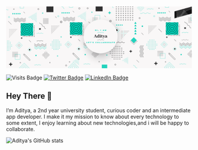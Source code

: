 ![Aditya's GitHub Banner](./assets/collaborate.png)

![Visits Badge](https://badges.pufler.dev/visits/xcyberpunkx0/xcyberpunkx0)
[![Twitter Badge](https://img.shields.io/badge/Twitter-Profile-informational?style=flat&logo=twitter&logoColor=white&color=1CA2F1)](https://twitter.com/xcyberpunkx0)
[![LinkedIn Badge](https://img.shields.io/badge/LinkedIn-Profile-informational?style=flat&logo=linkedin&logoColor=white&color=0D76A8)](https://www.linkedin.com/in/aditya-gupta-7a3549190/)
## Hey There 👋

I’m Aditya, a 2nd year university student, curious coder and an intermediate app developer. I make it my mission to know about every technology to some extent, I enjoy learning about new technologies,and i will be happy to collaborate.


![Aditya's GitHub stats](https://github-readme-stats.vercel.app/api?username=xcyberpunkx0&show_icons=true&theme=dark)

<!-- Pinned Repositories -- >
## 📌 Pinned Repositories

<code><a href="https://github.com/xcyberpunkx0/SkiWeather">
  <img align="center" style="margin:1rem 0.5rem" src="https://github-readme-stats.vercel.app/api/pin/?username=xcyberpunkx0&repo=radical" />
</a></code>

<br>

<!-- GitHub Stats -- >


<!--
**xcyberpunkx0/xcyberpunkx0** is a ✨ _special_ ✨ repository because its `README.md` (this file) appears on your GitHub profile.

Here are some ideas to get you started:

- 🔭 I’m currently working on ...
- 🌱 I’m currently learning ...
- 👯 I’m looking to collaborate on ...
- 🤔 I’m looking for help with ...
- 💬 Ask me about ...
- 📫 How to reach me: ...
- 😄 Pronouns: ...
- ⚡ Fun fact: ...
-->
